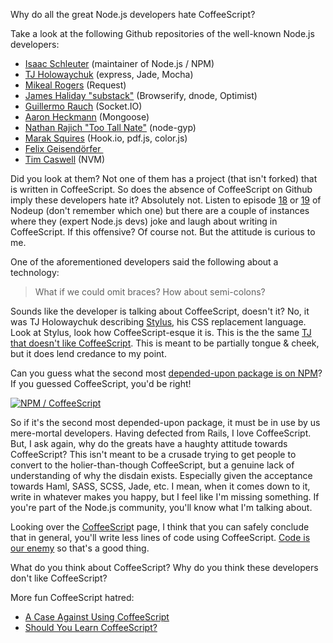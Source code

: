 <!--
author: JP Richardson
publish: Fri May 18 2012 20:40:11 GMT-0500 (CDT)
status: publish
type: post
link: https://procbits.wordpress.com/2012/05/18/why-do-all-the-great-node-js-developers-hate-coffeescript/
tags: CoffeeScript, JavaScript, Node.js
slug: 2012/05/18/why-do-all-the-great-node-js-developers-hate-coffeescript
title: Why Do All the Great Node.js Developers Hate CoffeeScript?
-->



Why do all the great Node.js developers hate CoffeeScript?

Take a look at the following Github repositories of the well-known
Node.js developers:

-   [Isaac Schleuter](https://github.com/isaacs) (maintainer of Node.js
    / NPM)
-   [TJ Holowaychuk](https://github.com/visionmedia) (express, Jade,
    Mocha)
-   [Mikeal Rogers](https://github.com/mikeal) (Request)
-   [James Haliday "substack"](https://github.com/substack) (Browserify,
    dnode, Optimist)
-   [Guillermo Rauch](https://github.com/guille) (Socket.IO)
-   [Aaron Heckmann](https://github.com/aheckmann) (Mongoose)
-   [Nathan Rajich "Too Tall Nate"](https://github.com/TooTallNate)
    (node-gyp)
-   [Marak Squires](https://github.com/marak) (Hook.io, pdf.js,
    color.js)
-   [Felix Geisendörfer ](https://github.com/felixge)
-   [Tim Caswell](https://github.com/creationix) (NVM)

Did you look at them? Not one of them has a project (that isn't forked)
that is written in CoffeeScript. So does the absence of CoffeeScript on
Github imply these developers hate it? Absolutely not. Listen to episode
[18](http://nodeup.com/eighteen) or [19](http://nodeup.com/nineteen) of
Nodeup (don't remember which one) but there are a couple of instances
where they (expert Node.js devs) joke and laugh about writing in
CoffeeScript. If this offensive? Of course not. But the attitude is
curious to me.

One of the aforementioned developers said the following about a
technology:

> What if we could omit braces? How about semi-colons?

Sounds like the developer is talking about CoffeeScript, doesn't it? No,
it was TJ Holowaychuk
describing [Stylus](http://learnboost.github.com/stylus/), his CSS
replacement language. Look at Stylus, look how CoffeeScript-esque it is.
This is the the same [TJ that doesn't like
CoffeeScript](https://github.com/visionmedia/jade/issues/430). This is
meant to be partially tongue & cheek, but it does lend credance to my
point.

Can you guess what the second most [depended-upon package is on
NPM](http://search.npmjs.org/)? If you guessed CoffeeScript, you'd be
right!

[![](http://procbits.files.wordpress.com/2012/05/coffeescript-dep2.png?w=300 "NPM / CoffeeScript")](http://procbits.files.wordpress.com/2012/05/coffeescript-dep2.png)

So if it's the second most depended-upon package, it must be in use by
us mere-mortal developers. Having defected from Rails, I love
CoffeeScript. But, I ask again, why do the greats have a haughty
attitude towards CoffeeScript? This isn't meant to be a crusade trying
to get people to convert to the holier-than-though CoffeeScript, but a
genuine lack of understanding of why the disdain exists. Especially
given the acceptance towards Haml, SASS, SCSS, Jade, etc. I mean, when
it comes down to it, write in whatever makes you happy, but I feel like
I'm missing something. If you're part of the Node.js community, you'll
know what I'm talking about.

Looking over the [CoffeeScrip](http://coffeescript.org/)t page, I think
that you can safely conclude that in general, you'll write less lines of
code using CoffeeScript. [Code is our
enemy](http://www.codinghorror.com/blog/2007/12/size-is-the-enemy.html)
so that's a good thing.

What do you think about CoffeeScript? Why do you think these developers
don't like CoffeeScript?

More fun CoffeeScript hatred:

-   [A Case Against Using
    CoffeeScript](http://ryanflorence.com/2011/case-against-coffeescript/)
-   [Should You Learn
    CoffeeScript?](http://net.tutsplus.com/articles/interviews/should-you-learn-coffeescript/)


